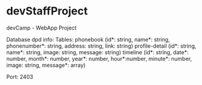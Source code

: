 # devStaffProject
devCamp - WebApp Project

Database dpd info:
Tables:
phonebook (id*: string, name*: string, phonenumber*: string, address: string, link: string)
profile-detail (id*: string, name*: string, image: string, message: string)
timeline (id*: string, date*: number, month*: number, year*: number, hour*:number, minute*: number, image: string, message*: array)

Port: 2403
